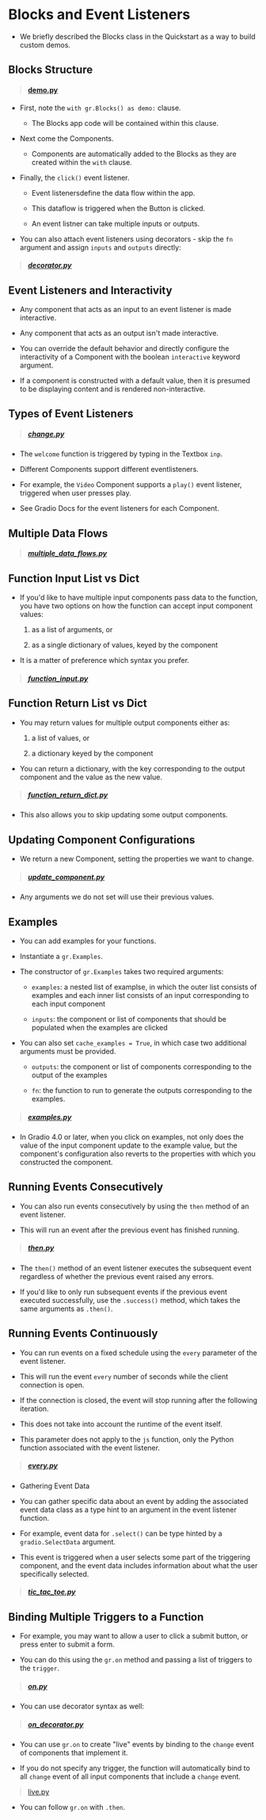 # Blocks and Event Listeners

- We briefly described the Blocks class in the Quickstart as a way to build custom demos.

## Blocks Structure

> #### [demo.py](demo.py)

- First, note the `with gr.Blocks() as demo:` clause.

    - The Blocks app code will be contained within this clause.

- Next come the Components.

    - Components are automatically added to the Blocks as they are created within the `with` clause.

- Finally, the `click()` event listener.

    - Event listenersdefine the data flow within the app.

    - This dataflow is triggered when the Button is clicked.

    - An event listner can take multiple inputs or outputs.

- You can also attach event listeners using decorators - skip the `fn` argument and assign `inputs` and `outputs` directly:

> ##### [decorator.py](decorator.py)

## Event Listeners and Interactivity

- Any component that acts as an input to an event listener is made interactive.

- Any component that acts as an output isn't made interactive.

- You can override the default behavior and directly configure the interactivity of a Component with the boolean `interactive` keyword argument.

- If a component is constructed with a default value, then it is presumed to be displaying content and is rendered non-interactive. 

## Types of Event Listeners

> ##### [change.py](change.py)

- The `welcome` function is triggered by typing in the Textbox `inp`.

- Different Components support different eventlisteners.

- For example, the `Video` Component supports a `play()` event listener, triggered when user presses play.

- See Gradio Docs for the event listeners for each Component.

## Multiple Data Flows

> ##### [multiple_data_flows.py](multiple_data_flows.py)

## Function Input List vs Dict

- If you'd like to have multiple input components pass data to the function, you have two options on how the function can accept input component values:

    1. as a list of arguments, or

    2. as a single dictionary of values, keyed by the component

- It is a matter of preference which syntax you prefer.

> ##### [function_input.py](function_input.py)

## Function Return List vs Dict

- You may return values for multiple output components either as:

    1. a list of values, or

    2. a dictionary keyed by the component

- You can return a dictionary, with the key corresponding to the output component and the value as the new value.

> ##### [function_return_dict.py](function_return_dict.py)

- This also allows you to skip updating some output components.

## Updating Component Configurations

- We return a new Component, setting the properties we want to change.

> ##### [update_component.py](update_component.py)

- Any arguments we do not set will use their previous values.

## Examples

- You can add examples for your functions.

- Instantiate a `gr.Examples`.

- The constructor of `gr.Examples` takes two required arguments:

    - `examples`: a nested list of examplse, in which the outer list consists of examples and each inner list consists of an input corresponding to each input component

    - `inputs`: the component or list of components that should be populated when the examples are clicked

- You can also set `cache_examples = True`, in which case two additional arguments must be provided.

    - `outputs`: the component or list of components corresponding to the output of the examples

    - `fn`: the function to run to generate the outputs corresponding to the examples.

> ##### [examples.py](examples.py)

- In Gradio 4.0 or later, when you click on examples, not only does the value of the input component update to the example value, but the component's configuration also reverts to the properties with which you constructed the component.

## Running Events Consecutively

- You can also run events consecutively by using the `then` method of an event listener.

- This will run an event after the previous event has finished running.

> ##### [then.py](then.py)

- The `then()` method of an event listener executes the subsequent event regardless of whether the previous event raised any errors.

- If you'd like to only run subsequent events if the previous event executed successfully, use the `.success()` method, which takes the same arguments as `.then()`.

## Running Events Continuously

- You can run events on a fixed schedule using the `every` parameter of the event listener.

- This will run the event `every` number of seconds while the client connection is open.

- If the connection is closed, the event will stop running after the following iteration.

- This does not take into account the runtime of the event itself.

- This parameter does not apply to the `js` function, only the Python function associated with the event listener.

> ##### [every.py](every.py)

- Gathering Event Data

- You can gather specific data about an event by adding the associated event data class as a type hint to an argument in the event listener function.

- For example, event data for `.select()` can be type hinted by a `gradio.SelectData` argument.

- This event is triggered when a user selects some part of the triggering component, and the event data includes information about what the user specifically selected.

> ##### [tic_tac_toe.py](tic_tac_toe.py)

## Binding Multiple Triggers to a Function

- For example, you may want to allow a user to click a submit button, or press enter to submit a form.

- You can do this using the `gr.on` method and passing a list of triggers to the `trigger`.

> ##### [on.py](on.py)

- You can use decorator syntax as well:

> ##### [on_decorator.py](on_decorator.py)

- You can use `gr.on` to create "live" events by binding to the `change` event of components that implement it.

- If you do not specify any trigger, the function will automatically bind to all `change` event of all input components that include a `change` event.

> [live.py](live.oy)

- You can follow `gr.on` with `.then`.
